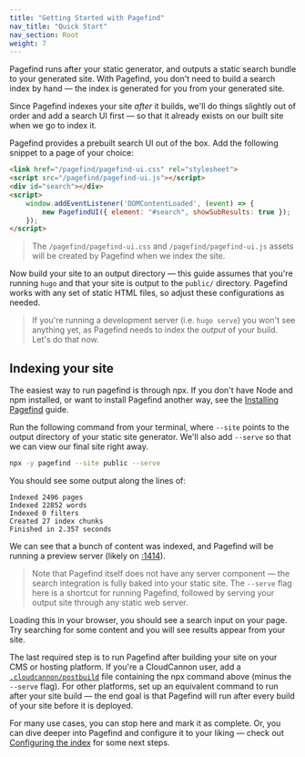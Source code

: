 ```yaml
---
title: "Getting Started with Pagefind"
nav_title: "Quick Start"
nav_section: Root
weight: 7
---
```


Pagefind runs after your static generator, and outputs a static search bundle to your generated site. With Pagefind, you don't need to build a search index by hand — the index is generated for you from your generated site.

Since Pagefind indexes your site _after_ it builds, we'll do things slightly out of order and add a search UI first — so that it already exists on our built site when we go to index it.

Pagefind provides a prebuilt search UI out of the box. Add the following snippet to a page of your choice:

```html
<link href="/pagefind/pagefind-ui.css" rel="stylesheet">
<script src="/pagefind/pagefind-ui.js"></script>
<div id="search"></div>
<script>
    window.addEventListener('DOMContentLoaded', (event) => {
        new PagefindUI({ element: "#search", showSubResults: true });
    });
</script>
```

> The `/pagefind/pagefind-ui.css` and `/pagefind/pagefind-ui.js` assets will be created by Pagefind when we index the site.

Now build your site to an output directory — this guide assumes that you're running `hugo` and that your site is output to the `public/` directory. Pagefind works with any set of static HTML files, so adjust these configurations as needed.

> If you're running a development server (i.e. `hugo serve`) you won't see anything yet, as Pagefind needs to index the _output_ of your build. Let's do that now.

## Indexing your site

The easiest way to run pagefind is through npx. If you don't have Node and npm installed, or want to install Pagefind another way, see the [Installing Pagefind](/docs/installation/) guide.

Run the following command from your terminal, where `--site` points to the output directory of your static site generator. We'll also add `--serve` so that we can view our final site right away.

```bash
npx -y pagefind --site public --serve
```

You should see some output along the lines of:
```
Indexed 2496 pages
Indexed 22852 words
Indexed 0 filters
Created 27 index chunks
Finished in 2.357 seconds
```

We can see that a bunch of content was indexed, and Pagefind will be running a preview server (likely on [:1414](http://localhost:1414)).

> Note that Pagefind itself does not have any server component — the search integration is fully baked into your static site. The `--serve` flag here is a shortcut for running Pagefind, followed by serving your output site through any static web server.

Loading this in your browser, you should see a search input on your page. Try searching for some content and you will see results appear from your site.

The last required step is to run Pagefind after building your site on your CMS or hosting platform. If you're a CloudCannon user, add a [`.cloudcannon/postbuild`](https://cloudcannon.com/documentation/articles/extending-your-build-process-with-hooks/) file containing the npx command above (minus the `--serve` flag). For other platforms, set up an equivalent command to run after your site build — the end goal is that Pagefind will run after every build of your site before it is deployed.

For many use cases, you can stop here and mark it as complete. Or, you can dive deeper into Pagefind and configure it to your liking — check out [Configuring the index](/docs/indexing/) for some next steps.
